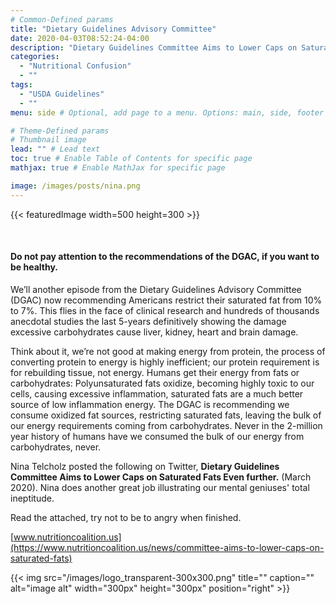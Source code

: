 ```yaml
---
# Common-Defined params
title: "Dietary Guidelines Advisory Committee"
date: 2020-04-03T08:52:24-04:00
description: "Dietary Guidelines Committee Aims to Lower Caps on Saturated Fats Even further"
categories:
  - "Nutritional Confusion"
  - ""
tags:
  - "USDA Guidelines"
  - ""
menu: side # Optional, add page to a menu. Options: main, side, footer

# Theme-Defined params
# Thumbnail image
lead: "" # Lead text
toc: true # Enable Table of Contents for specific page
mathjax: true # Enable MathJax for specific page

image: /images/posts/nina.png
---
```

{{< featuredImage width=500 height=300 >}}

<br>

#### Do not pay attention to the recommendations of the DGAC, if you want to be healthy.

We’ll another episode from the Dietary Guidelines Advisory Committee (DGAC) now recommending Americans restrict their saturated fat from 10% to 7%. This flies in the face of clinical research and hundreds of thousands anecdotal studies the last 5-years definitively showing the damage excessive carbohydrates cause liver, kidney, heart and brain damage.

Think about it, we’re not good at making energy from protein, the process of converting protein to energy is highly inefficient; our protein requirement is  for rebuilding tissue, not energy. Humans get their energy from fats or carbohydrates: Polyunsaturated fats oxidize, becoming highly toxic to our cells, causing excessive inflammation, saturated fats are a much better source of low inflammation energy. The DGAC is recommending we consume oxidized fat sources, restricting saturated fats, leaving the bulk of our energy requirements coming from carbohydrates. Never in the 2-million year history of humans have we consumed the bulk of our energy from carbohydrates, never.

Nina Telcholz posted the following on Twitter, __Dietary Guidelines Committee Aims to Lower Caps on Saturated Fats Even further.__ (March 2020). Nina does another great job illustrating our mental geniuses' total ineptitude.

Read the attached, try not to be to angry when finished.  

[www.nutritioncoalition.us](https://www.nutritioncoalition.us/news/committee-aims-to-lower-caps-on-saturated-fats)

{{< img src="/images/logo_transparent-300x300.png" title="" caption="" alt="image alt" width="300px" height="300px" position="right" >}}
